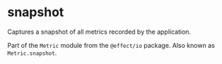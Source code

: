 # snapshot

Captures a snapshot of all metrics recorded by the application.

Part of the `Metric` module from the `@effect/io` package. Also known as `Metric.snapshot`.
